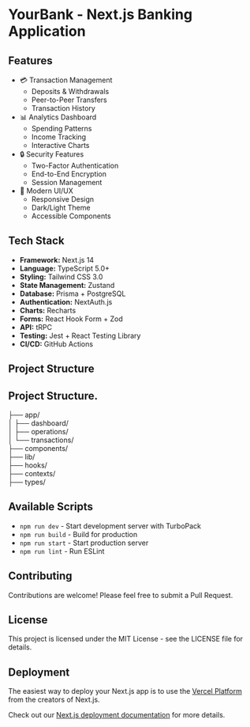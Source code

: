 # YourBank - Next.js Banking Application

## Features

- 💳 Transaction Management
  - Deposits & Withdrawals
  - Peer-to-Peer Transfers
  - Transaction History
- 📊 Analytics Dashboard
  - Spending Patterns
  - Income Tracking
  - Interactive Charts
- 🔒 Security Features
  - Two-Factor Authentication
  - End-to-End Encryption
  - Session Management
- 📱 Modern UI/UX
  - Responsive Design
  - Dark/Light Theme
  - Accessible Components

## Tech Stack

- **Framework:** Next.js 14
- **Language:** TypeScript 5.0+
- **Styling:** Tailwind CSS 3.0
- **State Management:** Zustand
- **Database:** Prisma + PostgreSQL
- **Authentication:** NextAuth.js
- **Charts:** Recharts
- **Forms:** React Hook Form + Zod
- **API:** tRPC
- **Testing:** Jest + React Testing Library
- **CI/CD:** GitHub Actions

## Project Structure

## Project Structure.

├── app/               
│ ├── dashboard/        
│ ├── operations/       
│ └── transactions/                 
├── components/             
├── lib/            
├── hooks/              
├── contexts/                   
├── types/                  

## Available Scripts

- `npm run dev` - Start development server with TurboPack
- `npm run build` - Build for production
- `npm run start` - Start production server
- `npm run lint` - Run ESLint

## Contributing

Contributions are welcome! Please feel free to submit a Pull Request.

## License

This project is licensed under the MIT License - see the LICENSE file for details.

## Deployment

The easiest way to deploy your Next.js app is to use the [Vercel Platform](https://vercel.com/new?utm_medium=default-template&filter=next.js&utm_source=create-next-app&utm_campaign=create-next-app-readme) from the creators of Next.js.

Check out our [Next.js deployment documentation](https://nextjs.org/docs/app/building-your-application/deploying) for more details.
